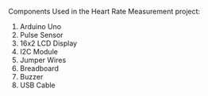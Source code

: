 Components Used in the Heart Rate Measurement 
project: 
1. Arduino Uno 
2. Pulse Sensor 
3. 16x2 LCD Display 
4. I2C Module 
5. Jumper Wires 
6. Breadboard 
7. Buzzer 
8. USB Cable
